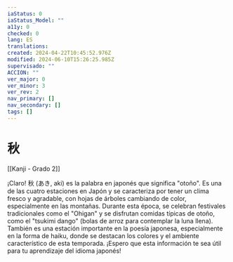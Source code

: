 ```yaml
---
iaStatus: 0
iaStatus_Model: ""
a11y: 0
checked: 0
lang: ES
translations: 
created: 2024-04-22T10:45:52.976Z
modified: 2024-06-10T15:26:25.985Z
supervisado: ""
ACCION: ""
ver_major: 0
ver_minor: 3
ver_rev: 2
nav_primary: []
nav_secondary: []
tags: []
---
```

# 秋

[[Kanji - Grado 2]]

¡Claro! 秋 (あき, aki) es la palabra en japonés que significa "otoño". Es una de las cuatro estaciones en Japón y se caracteriza por tener un clima fresco y agradable, con hojas de árboles cambiando de color, especialmente en las montañas. Durante esta época, se celebran festivales tradicionales como el "Ohigan" y se disfrutan comidas típicas de otoño, como el "tsukimi dango" (bolas de arroz para contemplar la luna llena). También es una estación importante en la poesía japonesa, especialmente en la forma de haiku, donde se destacan los colores y el ambiente característico de esta temporada. ¡Espero que esta información te sea útil para tu aprendizaje del idioma japonés!
